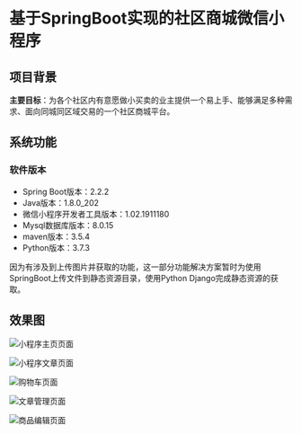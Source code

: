 # 基于SpringBoot实现的社区商城微信小程序

## 项目背景

**主要目标**：为各个社区内有意愿做小买卖的业主提供一个易上手、能够满足多种需求、面向同城同区域交易的一个社区商城平台。

## 系统功能

### 软件版本

- Spring Boot版本：2.2.2
- Java版本：1.8.0_202
- 微信小程序开发者工具版本：1.02.1911180
- Mysql数据库版本：8.0.15
- maven版本：3.5.4
- Python版本：3.7.3

因为有涉及到上传图片并获取的功能，这一部分功能解决方案暂时为使用SpringBoot上传文件到静态资源目录，使用Python Django完成静态资源的获取。



## 效果图

![小程序主页页面](http://pic.misslovecloud.cn/picgo/wechatdevtools_XfBxl7rIqS.png)

![小程序文章页面](http://pic.misslovecloud.cn/picgo/wechatdevtools_neBlDtofow.png)

![购物车页面](http://pic.misslovecloud.cn/picgo/wechatdevtools_QyqDn6t7G4.png)

![文章管理页面](http://pic.misslovecloud.cn/picgo/wechatdevtools_41GQX4FxEJ.png)

![商品编辑页面](http://pic.misslovecloud.cn/picgo/wechatdevtools_6ypwxr1TRl.png)


<!-- 
# 数据库设计

## 表

- user 用户表
  字段名 | 字段类型 | 是否可为空 | 备注
  :-: | :-: | :-: | :-:
  user_id | int(20) | 否 | 用户id
  user_name | varchar(255) | 否 | 用户名
  user_avatar_url | varchar(255) | 否 | 用户头像
  user_city | varchar(255) | 否 | 城市
  user_phone_num | varchar(15) | 否 | 手机号
  user_register_time | varchar(15) | 否 | 用户注册时间

- user_address 用户收货地址表
   字段名 | 字段类型 | 是否可为空 | 备注
  :-: | :-: | :-: | :-:
  user_address_id | int(20) | 否 | 地址id
  user_id | int(20) | 否 | 用户id
  user_name | varchar(255) | 否 | 用户名
  user_phone_num | varchar(15) | 否 | 收货人手机号
  user_province | varchar(255) | 否 | 省
  user_city | varchar(255) | 否 | 城市
  user_region | varchar(255) | 否 | 区域
  user_street | varchar(255) | 否 | 街道
  user_address | varchar(255) | 否 | 详细地址
  user_default_address | varchar(255) | 否 | 默认地址，0否 1是
  
- shopping_cart 购物车表
   字段名 | 字段类型 | 是否可为空 | 备注
  :-: | :-: | :-: | :-:
  cart_id | int(20) | 否 | 购物车id
  user_id | int(20) | 否 | 用户id
  header_id | int(20) | 否 | 团长id
  commodity_id | int(20) | 否 | 商品id
  commodity_number | int(20) | 否 | 购买数量

- user_order 订单表
   字段名 | 字段类型 | 是否可为空 | 备注
  :-: | :-: | :-: | :-:
  order_id | int(20) | 否 | 订单id
  commodity_id | int(20) | 否 | 商品id
  means_of_transaction | varchar(255) | 否 | 交易方式
  total_price | varchar(15) | 否 | 总价
  pay_price | varchar(255) | 否 | 支付价格
  discounted_prices | varchar(255) | 否 | 优惠价格
  wechat_transaction_number | varchar(255) | 否 | 微信交易号
  create_time | varchar(255) | 否 | 创建时间
  payment_time | varchar(255) | 否 | 付款时间
  transaction_time | varchar(255) | 否 | 成交时间

- user_order_commodity 订单商品表
   字段名 | 字段类型 | 是否可为空 | 备注
  :-: | :-: | :-: | :-:
  order_id | int(20) | 否 | 订单id
  commodity_id | int(20) | 否 | 商品id
  header_id | varchar(255) | 否 | 团长id
  name | varchar(15) | 否 | 名称
  imgurl | varchar(255) | 否 | 商品图片
  description | varchar(255) | 否 | 描述
  details | varchar(255) | 否 | 详情
  specification | varchar(255) | 否 | 规格
  commodity_number | varchar(255) | 否 | COLLATE
  commodity_price | varchar(255) | 否 | 商品价格

- header 团长表
   字段名 | 字段类型 | 是否可为空 | 备注
  :-: | :-: | :-: | :-:
  header_id | int(20) | 否 | 团长id
  header_city | int(20) | 否 | 城市
  header_community | varchar(255) | 否 | 社区
  header_phone_number | varchar(15) | 否 | 手机号
  header_registered_time | varchar(255) | 否 | 注册时间
  header_longitude | varchar(255) | 否 | 经度
  header_latitude | varchar(255) | 否 | 纬度

- commodity 团长商品表
   字段名 | 字段类型 | 是否可为空 | 备注
  :-: | :-: | :-: | :-:
  header_commodity_id | int(20) | 否 | 商品id
  header_id | int(20) | 否 | 团长id
  header_commodity_name | varchar(255) | 否 | 名称
  header_commodity_imgurl | varchar(15) | 否 | 商品图片
  header_commodity_description | varchar(255) | 否 | 描述
  header_commodity_details | varchar(255) | 否 | 详情
  header_commodity_specification | varchar(255) | 否 | 规格
  header_commodity_tag | varchar(255) | 否 | 标签
  header_commodity_number | varchar(255) | 否 | 商品库存数量
  header_commodity_price | varchar(255) | 否 | 商品价格

- header_commodity_specification 商品规格表
   字段名 | 字段类型 | 是否可为空 | 备注
  :-: | :-: | :-: | :-:
  commodity_specification_id | int(20) | 否 | 商品规格id
  header_commodity_id | int(20) | 否 | 商品id
  commodity_specification_name | varchar(255) | 否 | 规格名
  commodity_specification_details | varchar(255) | 否 | 规格详情
  
- group_buy 团购表

- article 文章表
   字段名 | 字段类型 | 是否可为空 | 备注
  :-: | :-: | :-: | :-:
  article_id | int(20) | 否 | 文章id
  cover_img_url | varchar(255) | 否 | 预览图url
  article_markdown | longtext | 否 | 文章markdown文本
  is_show | varchar(15) | 否 | 是否显示
  create_type | int(1) | 否 | 类型，1 文章
